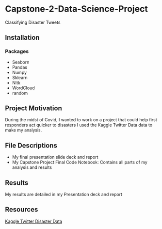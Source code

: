# Capstone-2-Data-Science-Project
Classifying Disaster Tweets

## Installation
### Packages
* Seaborn
* Pandas
* Numpy
* Sklearn
* Nltk
* WordCloud
* random


## Project Motivation
During the midst of Covid, I wanted to work on a project that could help first responders act quicker to disasters
I used the Kaggle Twitter Data data to make my analysis.

## File Descriptions
* My final presentation slide deck and report
* My Capstone Project Final Code Notebook: Contains all parts of my analysis and results

## Results
My results are detailed in my Presentation deck and report

## Resources
[Kaggle Twitter Disaster Data](https://www.kaggle.com/c/nlp-getting-started)
